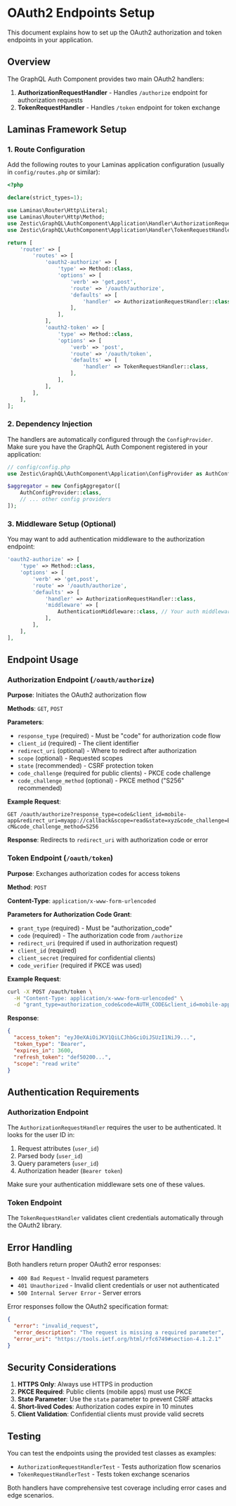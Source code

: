 # OAuth2 Endpoints Setup

This document explains how to set up the OAuth2 authorization and token endpoints in your application.

## Overview

The GraphQL Auth Component provides two main OAuth2 handlers:

1. **AuthorizationRequestHandler** - Handles `/authorize` endpoint for authorization requests
2. **TokenRequestHandler** - Handles `/token` endpoint for token exchange

## Laminas Framework Setup

### 1. Route Configuration

Add the following routes to your Laminas application configuration (usually in `config/routes.php` or similar):

```php
<?php

declare(strict_types=1);

use Laminas\Router\Http\Literal;
use Laminas\Router\Http\Method;
use Zestic\GraphQL\AuthComponent\Application\Handler\AuthorizationRequestHandler;
use Zestic\GraphQL\AuthComponent\Application\Handler\TokenRequestHandler;

return [
    'router' => [
        'routes' => [
            'oauth2-authorize' => [
                'type' => Method::class,
                'options' => [
                    'verb' => 'get,post',
                    'route' => '/oauth/authorize',
                    'defaults' => [
                        'handler' => AuthorizationRequestHandler::class,
                    ],
                ],
            ],
            'oauth2-token' => [
                'type' => Method::class,
                'options' => [
                    'verb' => 'post',
                    'route' => '/oauth/token',
                    'defaults' => [
                        'handler' => TokenRequestHandler::class,
                    ],
                ],
            ],
        ],
    ],
];
```

### 2. Dependency Injection

The handlers are automatically configured through the `ConfigProvider`. Make sure you have the GraphQL Auth Component registered in your application:

```php
// config/config.php
use Zestic\GraphQL\AuthComponent\Application\ConfigProvider as AuthConfigProvider;

$aggregator = new ConfigAggregator([
    AuthConfigProvider::class,
    // ... other config providers
]);
```

### 3. Middleware Setup (Optional)

You may want to add authentication middleware to the authorization endpoint:

```php
'oauth2-authorize' => [
    'type' => Method::class,
    'options' => [
        'verb' => 'get,post',
        'route' => '/oauth/authorize',
        'defaults' => [
            'handler' => AuthorizationRequestHandler::class,
            'middleware' => [
                AuthenticationMiddleware::class, // Your auth middleware
            ],
        ],
    ],
],
```

## Endpoint Usage

### Authorization Endpoint (`/oauth/authorize`)

**Purpose**: Initiates the OAuth2 authorization flow

**Methods**: `GET`, `POST`

**Parameters**:
- `response_type` (required) - Must be "code" for authorization code flow
- `client_id` (required) - The client identifier
- `redirect_uri` (optional) - Where to redirect after authorization
- `scope` (optional) - Requested scopes
- `state` (recommended) - CSRF protection token
- `code_challenge` (required for public clients) - PKCE code challenge
- `code_challenge_method` (optional) - PKCE method ("S256" recommended)

**Example Request**:
```
GET /oauth/authorize?response_type=code&client_id=mobile-app&redirect_uri=myapp://callback&scope=read&state=xyz&code_challenge=E9Melhoa2OwvFrEMTJguCHaoeK1t8URWbuGJSstw-cM&code_challenge_method=S256
```

**Response**: Redirects to `redirect_uri` with authorization code or error

### Token Endpoint (`/oauth/token`)

**Purpose**: Exchanges authorization codes for access tokens

**Method**: `POST`

**Content-Type**: `application/x-www-form-urlencoded`

**Parameters for Authorization Code Grant**:
- `grant_type` (required) - Must be "authorization_code"
- `code` (required) - The authorization code from `/authorize`
- `redirect_uri` (required if used in authorization request)
- `client_id` (required)
- `client_secret` (required for confidential clients)
- `code_verifier` (required if PKCE was used)

**Example Request**:
```bash
curl -X POST /oauth/token \
  -H "Content-Type: application/x-www-form-urlencoded" \
  -d "grant_type=authorization_code&code=AUTH_CODE&client_id=mobile-app&redirect_uri=myapp://callback&code_verifier=dBjftJeZ4CVP-mB92K27uhbUJU1p1r_wW1gFWFOEjXk"
```

**Response**:
```json
{
  "access_token": "eyJ0eXAiOiJKV1QiLCJhbGciOiJSUzI1NiJ9...",
  "token_type": "Bearer",
  "expires_in": 3600,
  "refresh_token": "def50200...",
  "scope": "read write"
}
```

## Authentication Requirements

### Authorization Endpoint

The `AuthorizationRequestHandler` requires the user to be authenticated. It looks for the user ID in:

1. Request attributes (`user_id`)
2. Parsed body (`user_id`)
3. Query parameters (`user_id`)
4. Authorization header (`Bearer token`)

Make sure your authentication middleware sets one of these values.

### Token Endpoint

The `TokenRequestHandler` validates client credentials automatically through the OAuth2 library.

## Error Handling

Both handlers return proper OAuth2 error responses:

- `400 Bad Request` - Invalid request parameters
- `401 Unauthorized` - Invalid client credentials or user not authenticated
- `500 Internal Server Error` - Server errors

Error responses follow the OAuth2 specification format:

```json
{
  "error": "invalid_request",
  "error_description": "The request is missing a required parameter",
  "error_uri": "https://tools.ietf.org/html/rfc6749#section-4.1.2.1"
}
```

## Security Considerations

1. **HTTPS Only**: Always use HTTPS in production
2. **PKCE Required**: Public clients (mobile apps) must use PKCE
3. **State Parameter**: Use the `state` parameter to prevent CSRF attacks
4. **Short-lived Codes**: Authorization codes expire in 10 minutes
5. **Client Validation**: Confidential clients must provide valid secrets

## Testing

You can test the endpoints using the provided test classes as examples:

- `AuthorizationRequestHandlerTest` - Tests authorization flow scenarios
- `TokenRequestHandlerTest` - Tests token exchange scenarios

Both handlers have comprehensive test coverage including error cases and edge scenarios.
